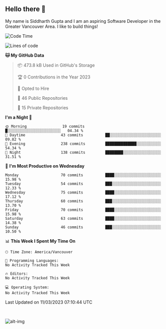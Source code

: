 ## Hello there :wave:

My name is Siddharth Gupta and I am an aspiring Software Developer in the Greater Vancouver Area. I like to build things!

<!-- ![gif](https://github.com/siddg97/siddg97/blob/master/dino.gif) -->

<!--START_SECTION:waka-->
![Code Time](http://img.shields.io/badge/Code%20Time-1%2C875%20hrs%2025%20mins-blue)

![Lines of code](https://img.shields.io/badge/From%20Hello%20World%20I%27ve%20Written-14.2%20million%20lines%20of%20code-blue)

**🐱 My GitHub Data** 

> 📦 473.8 kB Used in GitHub's Storage 
 > 
> 🏆 0 Contributions in the Year 2023
 > 
> 💼 Opted to Hire
 > 
> 📜 46 Public Repositories 
 > 
> 🔑 15 Private Repositories 
 > 
**I'm a Night 🦉** 

```text
🌞 Morning                19 commits          █░░░░░░░░░░░░░░░░░░░░░░░░   04.34 % 
🌆 Daytime                43 commits          ██░░░░░░░░░░░░░░░░░░░░░░░   09.82 % 
🌃 Evening                238 commits         ██████████████░░░░░░░░░░░   54.34 % 
🌙 Night                  138 commits         ████████░░░░░░░░░░░░░░░░░   31.51 % 
```
📅 **I'm Most Productive on Wednesday** 

```text
Monday                   70 commits          ████░░░░░░░░░░░░░░░░░░░░░   15.98 % 
Tuesday                  54 commits          ███░░░░░░░░░░░░░░░░░░░░░░   12.33 % 
Wednesday                75 commits          ████░░░░░░░░░░░░░░░░░░░░░   17.12 % 
Thursday                 60 commits          ███░░░░░░░░░░░░░░░░░░░░░░   13.70 % 
Friday                   70 commits          ████░░░░░░░░░░░░░░░░░░░░░   15.98 % 
Saturday                 63 commits          ████░░░░░░░░░░░░░░░░░░░░░   14.38 % 
Sunday                   46 commits          ███░░░░░░░░░░░░░░░░░░░░░░   10.50 % 
```


📊 **This Week I Spent My Time On** 

```text
🕑︎ Time Zone: America/Vancouver

💬 Programming Languages: 
No Activity Tracked This Week

🔥 Editors: 
No Activity Tracked This Week

💻 Operating System: 
No Activity Tracked This Week
```


 Last Updated on 11/03/2023 07:10:44 UTC
<!--END_SECTION:waka-->

<br>

![alt-img](https://github-readme-stats.vercel.app/api?username=siddg97&count_private=true&theme=nightowl&show_icons=true)

